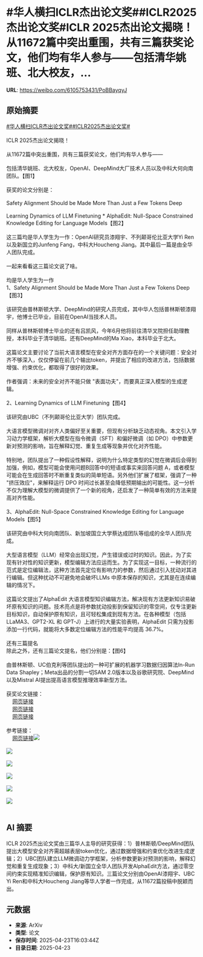 # #华人横扫ICLR杰出论文奖##ICLR2025杰出论文奖#ICLR 2025杰出论文揭晓！从11672篇中突出重围，共有三篇获奖论文，他们均有华人参与——包括清华姚班、北大校友，...

**URL**: https://weibo.com/6105753431/PoBBayqyJ

## 原始摘要

<a href="https://m.weibo.cn/search?containerid=231522type%3D1%26t%3D10%26q%3D%23%E5%8D%8E%E4%BA%BA%E6%A8%AA%E6%89%ABICLR%E6%9D%B0%E5%87%BA%E8%AE%BA%E6%96%87%E5%A5%96%23&amp;extparam=%23%E5%8D%8E%E4%BA%BA%E6%A8%AA%E6%89%ABICLR%E6%9D%B0%E5%87%BA%E8%AE%BA%E6%96%87%E5%A5%96%23" data-hide=""><span class="surl-text">#华人横扫ICLR杰出论文奖#</span></a><a href="https://m.weibo.cn/search?containerid=231522type%3D1%26t%3D10%26q%3D%23ICLR2025%E6%9D%B0%E5%87%BA%E8%AE%BA%E6%96%87%E5%A5%96%23&amp;extparam=%23ICLR2025%E6%9D%B0%E5%87%BA%E8%AE%BA%E6%96%87%E5%A5%96%23" data-hide=""><span class="surl-text">#ICLR2025杰出论文奖#</span></a><br><br>ICLR 2025杰出论文揭晓！<br><br>从11672篇中突出重围，共有三篇获奖论文，他们均有华人参与——<br><br>包括清华姚班、北大校友，OpenAI、DeepMind大厂技术人员以及中科大何向南团队。【图1】<br><br>获奖的论文分别是：<br><br>Safety Alignment Should be Made More Than Just a Few Tokens Deep<br><br>Learning Dynamics of LLM Finetuning * AlphaEdit: Null-Space Constrained Knowledge Editing for Language Models【图2】<br><br>这三篇均是华人学生为一作：OpenAI研究员漆翔宇、不列颠哥伦比亚大学Yi Ren以及新国立的Junfeng Fang，中科大Houcheng Jiang。其中最后一篇是由全华人团队完成。<br><br>一起来看看这三篇论文说了啥。<br><br>均是华人学生为一作  <br>1、Safety Alignment Should be Made More Than Just a Few Tokens Deep【图3】<br><br>该研究由普林斯顿大学、DeepMind的研究人员完成，其中华人包括普林斯顿漆翔宇，他博士已毕业，目前在OpenAI当技术人员。<br><br>同样从普林斯顿博士毕业的还有吕凯风，今年6月他将前往清华叉院担任助理教授，本科毕业于清华姚班。还有DeepMind的Ma Xiao，本科毕业于北大。<br><br>这篇论文主要讨论了当前大语言模型在安全对齐方面存在的一个关键问题：安全对齐不够深入，仅仅停留在前几个输出token，并提出了相应的改进方法，包括数据增强、约束优化，都取得了很好的效果。<br><br>作者强调：未来的安全对齐不能只做 "表面功夫"，而要真正深入模型的生成逻辑。<br><br>2、Learning Dynamics of LLM Finetuning【图4】<br><br>该研究由UBC（不列颠哥伦比亚大学）团队完成。<br><br>大语言模型微调对对齐人类偏好至关重要，但现有分析缺乏动态视角。本文引入学习动力学框架，解析大模型在指令微调（SFT）和偏好微调（如 DPO）中参数更新对预测的影响，旨在解释幻觉、重复生成等现象并优化对齐性能。<br><br>特别地，团队提出了一种假设性解释，说明为什么特定类型的幻觉在微调后会得到加强，例如，模型可能会使用问题B回答中的短语或事实来回答问题 A，或者模型可能会在生成回答时不断重复类似的简单短语。另外他们扩展了框架，强调了一种 "挤压效应"，来解释运行 DPO 时间过长甚至会降低预期输出的可能性。这一分析不仅为理解大模型的微调提供了一个新的视角，还启发了一种简单有效的方法来提高对齐性能。<br><br>3、AlphaEdit: Null-Space Constrained Knowledge Editing for Language Models【图5】<br><br>该研究由中科大何向南团队、新加坡国立大学蔡达成团队等组成的全华人团队完成。<br><br>大型语言模型（LLM）经常会出现幻觉，产生错误或过时的知识。因此，为了实现有针对性的知识更新，模型编辑方法应运而生。为了实现这一目标，一种流行的范式是定位编辑法，这种方法首先定位有影响力的参数，然后通过引入扰动对其进行编辑。但这种扰动不可避免地会破坏LLMs 中原本保存的知识，尤其是在连续编辑的情况下。<br><br>这篇论文提出了AlphaEdit 大语言模型知识编辑方法，解决现有方法更新知识易破坏原有知识的问题。技术亮点是将参数扰动投影到保留知识的零空间，仅专注更新目标知识，自动保护原有知识，且可轻松集成到现有方法。在各种模型（包括 LLaMA3、GPT2-XL 和 GPT-J）上进行的大量实验表明，AlphaEdit 只需为投影添加一行代码，就能将大多数定位编辑方法的性能平均提高 36.7%。<br><br>还有三篇提名  <br>除此之外，还有三篇论文提名，他们分别是：【图6】<br><br>由普林斯顿、UC伯克利等团队提出的一种可扩展的机器学习数据归因算法In-Run Data Shapley；Meta出品的分割一切SAM 2.0版本以及谷歌研究院、DeepMind以及Mistral AI提出提高语言模型推理效率新型方法。<br><br>获奖论文链接：  <br><a href="https://weibo.cn/sinaurl?u=https%3A%2F%2Farxiv.org%2Fabs%2F2406.05946" data-hide=""><span class="url-icon"><img style="width: 1rem;height: 1rem" src="https://h5.sinaimg.cn/upload/2015/09/25/3/timeline_card_small_web_default.png" referrerpolicy="no-referrer"></span><span class="surl-text">网页链接</span></a>  <br><a href="https://weibo.cn/sinaurl?u=https%3A%2F%2Farxiv.org%2Fabs%2F2407.10490" data-hide=""><span class="url-icon"><img style="width: 1rem;height: 1rem" src="https://h5.sinaimg.cn/upload/2015/09/25/3/timeline_card_small_web_default.png" referrerpolicy="no-referrer"></span><span class="surl-text">网页链接</span></a>  <br><a href="https://weibo.cn/sinaurl?u=https%3A%2F%2Farxiv.org%2Fabs%2F2410.02355" data-hide=""><span class="url-icon"><img style="width: 1rem;height: 1rem" src="https://h5.sinaimg.cn/upload/2015/09/25/3/timeline_card_small_web_default.png" referrerpolicy="no-referrer"></span><span class="surl-text">网页链接</span></a><br><br>参考链接：  <br><a href="https://weibo.cn/sinaurl?u=https%3A%2F%2Fblog.iclr.cc%2F2025%2F04%2F22%2Fannouncing-the-outstanding-paper-awards-at-iclr-2025%2F" data-hide=""><span class="url-icon"><img style="width: 1rem;height: 1rem" src="https://h5.sinaimg.cn/upload/2015/09/25/3/timeline_card_small_web_default.png" referrerpolicy="no-referrer"></span><span class="surl-text">网页链接</span></a><img style="" src="https://tvax1.sinaimg.cn/large/006Fd7o3gy1i0quzio26kj30zk0awwif.jpg" referrerpolicy="no-referrer"><br><br><img style="" src="https://tvax2.sinaimg.cn/large/006Fd7o3gy1i0quzjn1opj30t20k07at.jpg" referrerpolicy="no-referrer"><br><br><img style="" src="https://tvax2.sinaimg.cn/large/006Fd7o3gy1i0quzjw3ojj30wy0k043a.jpg" referrerpolicy="no-referrer"><br><br><img style="" src="https://tvax4.sinaimg.cn/large/006Fd7o3gy1i0quzi3u3nj30zk098taq.jpg" referrerpolicy="no-referrer"><br><br><img style="" src="https://tvax1.sinaimg.cn/large/006Fd7o3gy1i0quziugtyj30zk0bp42b.jpg" referrerpolicy="no-referrer"><br><br><img style="" src="https://tvax4.sinaimg.cn/large/006Fd7o3gy1i0quzk9l8lj30pc0k00z1.jpg" referrerpolicy="no-referrer"><br><br>

## AI 摘要

ICLR 2025杰出论文奖由三篇华人主导的研究获得：1）普林斯顿/DeepMind团队提出大模型安全对齐需超越表层token优化，通过数据增强和约束优化改进生成逻辑；2）UBC团队建立LLM微调动力学框架，分析参数更新对预测的影响，解释幻觉和重复生成现象；3）中科大/新国立全华人团队开发AlphaEdit方法，通过零空间约束实现精准知识编辑，保护原有知识。三篇论文分别由OpenAI漆翔宇、UBC Yi Ren和中科大Houcheng Jiang等华人学者一作完成，从11672篇投稿中脱颖而出。

## 元数据

- **来源**: ArXiv
- **类型**: 论文
- **保存时间**: 2025-04-23T16:03:44Z
- **目录日期**: 2025-04-23
